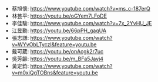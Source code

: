 + 蔡旭懷: https://www.youtube.com/watch?v=ms_c-187erQ  
+ 林芸平: https://youtu.be/oGYem7LFoDE  
+ 李佳駿: https://www.youtube.com/watch?v=7x_2YvHU_JE  
+ 江昱勳: https://youtu.be/66pPH_gaqUA  
+ 張志謙: https://www.youtube.com/watch?v=WYvObLTyczI&feature=youtu.be   
+ 戴可葳: https://youtu.be/onAcgk2r7uc  
+ 吳芳齡: https://youtu.be/m_BFa5Jayj4  
+ 黃定鈞: https://www.youtube.com/watch?v=m0xiQgTOBns&feature=youtu.be  
